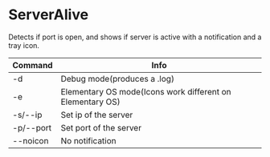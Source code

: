 # ServerAlive
Detects if port is open, and shows if server is active with a notification and a tray icon.

| Command       | Info                                                       |
| ------------- | ---------------------------------------------------------- |
| -d            | Debug mode(produces a .log)                                |
| -e            | Elementary OS mode(Icons work different on Elementary OS)  |
| -s/--ip       | Set ip of the server                                       |
| -p/--port     | Set port of the server                                     |
| --noicon      | No notification                                            |
